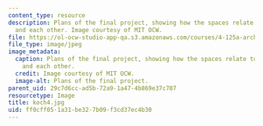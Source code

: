 ```yaml
---
content_type: resource
description: Plans of the final project, showing how the spaces relate to the bridge
  and each other. Image courtesy of MIT OCW.
file: https://ol-ocw-studio-app-qa.s3.amazonaws.com/courses/4-125a-architecture-studio-building-in-landscapes-fall-2005/ff0cff051a31be327b09f3cd37ec4b30_koch4.jpg
file_type: image/jpeg
image_metadata:
  caption: Plans of the final project, showing how the spaces relate to the bridge
    and each other.
  credit: Image courtesy of MIT OCW.
  image-alt: Plans of the final project.
parent_uid: 29c7d6cc-ad5b-72a9-1a47-4b869e37c707
resourcetype: Image
title: koch4.jpg
uid: ff0cff05-1a31-be32-7b09-f3cd37ec4b30
---
```

